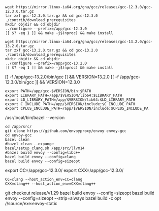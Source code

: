 ```
wget https://mirror.linux-ia64.org/gnu/gcc/releases/gcc-12.3.0/gcc-12.3.0.tar.gz
tar zxf gcc-12.3.0.tar.gz && cd gcc-12.3.0
./contrib/download_prerequisites
mkdir objdir && cd objdir
../configure --prefix=/app/gcc-12.3.0
[[ $? -eq 1 ]] && make -j$(nproc) && make install
```
```
wget https://mirror.linux-ia64.org/gnu/gcc/releases/gcc-13.2.0/gcc-13.2.0.tar.gz
tar zxf gcc-13.2.0.tar.gz && cd gcc-13.2.0
./contrib/download_prerequisites
mkdir objdir && cd objdir
../configure --prefix=/app/gcc-13.2.0
[[ $? -eq 1 ]] && make -j$(nproc) && make install
```
[[ -f /app/gcc-13.2.0/bin/gcc ]] && VERSION=13.2.0
[[ -f /app/gcc-12.3.0/bin/gcc ]] && VERSION=12.3.0
```
export PATH=/app/gcc-$VERSION/bin:$PATH
export LIBRARY_PATH=/app/$VERSION/lib64:$LIBRARY_PATH
export LD_LIBRARY_PATH=/app/$VERSION/lib64:$LD_LIBRARY_PATH
export C_INCLUDE_PATH=/app/$VERSION/include:$C_INCLUDE_PATH
export CPLUS_INCLUDE_PATH=/app/$VERSION/include:$CPLUS_INCLUDE_PA
```
/usr/local/bin/bazel --version
```
cd /app/src/
git clone https://github.com/envoyproxy/envoy envoy-gcc
cd envoy-gcc
bazel clean
#bazel clean --expunge
bazel/setup_clang.sh /app/src/llvm14
#bazel build envoy --config=libc++
bazel build envoy --config=clang
bazel build envoy --config=sizeopt
```
export CC=/app/gcc-12.3.0/
export CXX=/app/gcc-12.3.0/
```
CC=clang --host_action_env=CC=clang
CXX=clang++ --host_action_env=CXX=clang++
```
git checkout release/v1.29
bazel build envoy --config=sizeopt
bazel build envoy --config=sizeopt --strip=always
bazel build -c opt //source/exe:envoy-static
```